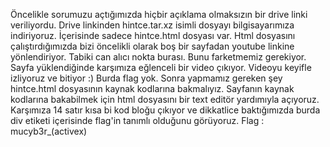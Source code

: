 Öncelikle sorumuzu açtığımızda hiçbir açıklama olmaksızın bir drive linki veriliyordu. 
Drive linkinden hintce.tar.xz isimli dosyayı bilgisayarımıza indiriyoruz. 
İçerisinde sadece hintce.html dosyası var. 
Html dosyasını çalıştırdığımızda bizi öncelikli olarak boş bir sayfadan youtube linkine yönlendiriyor.
Tabiki can alıcı nokta burası. Bunu farketmemiz gerekiyor.
Sayfa yüklendiğinde karşımıza eğlenceli bir video çıkıyor. Videoyu keyifle izliyoruz ve bitiyor :) Burda flag yok.
Sonra yapmamız gereken şey hintce.html dosyasının kaynak kodlarına bakmalıyız. 
Sayfanın kaynak kodlarına bakabilmek için html dosyasını bir text editör yardımıyla açıyoruz. 
Karşımıza 14 satır kısa bi kod bloğu çıkıyor ve dikkatlice baktığımızda 
burda div etiketi içerisinde flag'in tanımlı olduğunu görüyoruz. Flag : mucyb3r_(activex)
